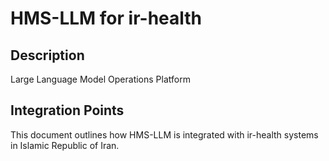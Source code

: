 # HMS-LLM for ir-health

## Description

Large Language Model Operations Platform

## Integration Points

This document outlines how HMS-LLM is integrated with ir-health systems in Islamic Republic of Iran.
